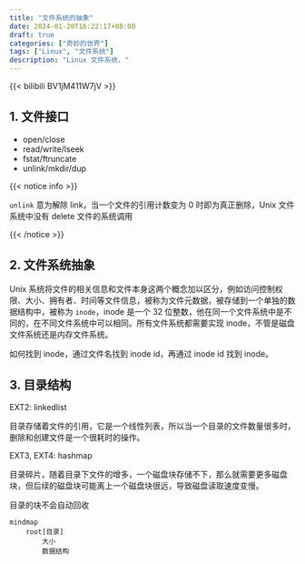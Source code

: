 ```yaml
---
title: "文件系统的抽象"
date: 2024-01-20T16:22:17+08:00
draft: true
categories: ["奇妙的世界"]
tags: ["Linux", "文件系统"]
description: "Linux 文件系统，"
---
```


{{< bilibili BV1jM411W7jV >}}

## 1. 文件接口

+ open/close
+ read/write/lseek
+ fstat/ftruncate
+ unlink/mkdir/dup

{{< notice info >}}

`unlink` 意为解除 link，当一个文件的引用计数变为 0 时即为真正删除，Unix 文件系统中没有 delete 文件的系统调用

{{< /notice >}}

## 2. 文件系统抽象

Unix 系统将文件的相关信息和文件本身这两个概念加以区分，例如访问控制权限、大小、拥有者、时间等文件信息，被称为文件元数据，被存储到一个单独的数据结构中，被称为 `inode`，inode 是一个 32 位整数，他在同一个文件系统中是不同的，在不同文件系统中可以相同。所有文件系统都需要实现 inode，不管是磁盘文件系统还是内存文件系统。

如何找到 inode，通过文件名找到 inode id，再通过 inode id 找到 inode。

## 3. 目录结构

EXT2: linkedlist

目录存储着文件的引用，它是一个线性列表，所以当一个目录的文件数量很多时，删除和创建文件是一个很耗时的操作。

EXT3, EXT4: hashmap

目录碎片，随着目录下文件的增多，一个磁盘块存储不下，那么就需要更多磁盘块，但后续的磁盘块可能离上一个磁盘块很远，导致磁盘读取速度变慢。

目录的块不会自动回收

```mermaid
mindmap
    root[目录]
        大小
        数据结构
```

